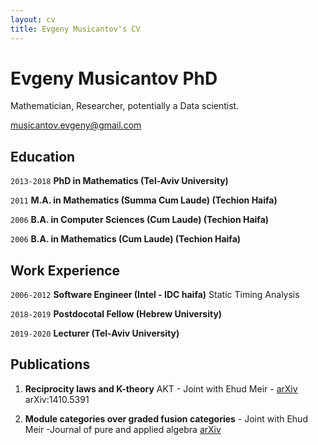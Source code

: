 ```yaml
---
layout: cv
title: Evgeny Musicantov's CV
---
```

# Evgeny Musicantov PhD
Mathematician, Researcher, potentially a Data scientist.


<a href="mailto:musicantov.evgeny@gmail.com">musicantov.evgeny@gmail.com</a>



## Education

`2013-2018`
__PhD in Mathematics (Tel-Aviv University)__

`2011`
__M.A. in Mathematics (Summa Cum Laude) (Techion Haifa)__

`2006` 
__B.A. in Computer Sciences (Cum Laude) (Techion Haifa)__


`2006`
__B.A. in Mathematics (Cum Laude) (Techion Haifa)__


## Work Experience


`2006-2012`
__Software Engineer (Intel - IDC haifa)__
Static Timing Analysis

`2018-2019`
__Postdocotal Fellow (Hebrew University)__ 

`2019-2020`
__Lecturer (Tel-Aviv University)__

## Publications
1. __Reciprocity laws and K-theory__  AKT - Joint with Ehud Meir - <a href="https://arxiv.org/abs/1410.5391">arXiv</a>
arXiv:1410.5391 


1. __Module categories over graded fusion categories__ - Joint with Ehud Meir -Journal of pure and applied algebra <a href="https://arxiv.org/abs/1010.4333">arXiv</a> 


<!-- ### Footer

Last updated: September 2020 -->


